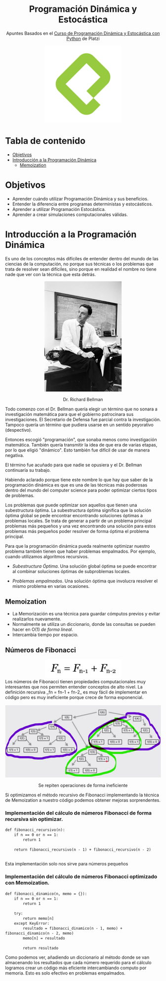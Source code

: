 
<div align="center">
  <h1>Programación Dinámica y Estocástica</h1>
  <p>Apuntes Basados en el <a href="https://platzi.com/clases/programacion-estocastica/">Curso de Programación Dinámica y Estocástica con Python</a> de Platzi</p>
</div>

<div align="center"> 
  <img src="readme_img/platzilogo.png" width="250">
</div>

# Tabla de contenido
- [Objetivos](#Objetivos)
- [Introducción a la Programación Dinámica](#introducción-a-la-programación-dinámica)
  - [Memoization](#Memoization)


# Objetivos
- Aprender cuándo utilizar Programación Dinámica y sus beneficios.
- Entender la diferencia entre programas deterministas y estocásticos.
- Aprender a utilizar Programación Estocástica.
- Aprender a crear simulaciones computacionales válidas.

# Introducción a la Programación Dinámica

Es uno de los conceptos más difíciles de entender dentro del mundo de las ciencias de la computación, no porque sus técnicas o los problemas que trata de resolver sean difíciles, sino porque en realidad el nombre no tiene nade que ver con la técnica que esta detrás.

<div align="center"> 
  <img src="readme_img/r_bellman.png" width="250">
  <p>Dr. Richard Bellman</p>
</div>


Todo comenzo con el Dr. Bellman quería elegir un término que no sonara a investigación matemática para que el gobierno patrocinara sus investigaciones. El Secretario de Defensa fue parcial contra la investigación. Tampoco quería un término que pudiera usarse en un sentido peyorativo (despectivo).

Entonces escogió "programación", que sonaba menos como investigación matemática. También quería transmitir la idea de que era de varias etapas, por lo que eligió "dinámico". Esto también fue difícil de usar de manera negativa.

El término fue acuñado para que nadie se opusiera y el Dr. Bellman continuaría su trabajo.

Habiendo aclarado porque tiene este nombre lo que hay que saber de la programación dinámica es que es una de las técnicas más poderosas dentro del mundo del computer science para poder optimizar ciertos tipos de problemas. 

Los problemas que puede optimizar son aquellos que tienen una subestructura óptima. La subestructura óptima significa que la solución óptima global se pede encontrar encontrando soluciones óptimas a problemas locales. Se trata de generar a partir de un problema principal problemas más pequeños y una vez encontrando una solución para estos problemas más pequeños poder resolver de forma óptima el problema principal.

Para que la programación dinámica pueda realmente optimizar nuestro problema también tienen que haber problemas empalmados.  Por ejemplo, cuando utilizamos algoritmos recursivos.

- _Subestructura Óptima_. Una solución global óptima se puede encontrar al combinar soluciones óptimas de subproblemas locales. 

- _Problemas empalmados_. Una solución óptima que involucra resolver el mismo problema en varias ocasiones.

## Memoization 

- La Memorización es una técnica para guardar cómputos previos y evitar realizarlos nuevamente. 
- Normalmente se utiliza un diccionario, donde las consultas se pueden hacer en O(1) _de forma lineal_.
- Intercambia tiempo por espacio. 

## Números de Fibonacci

<div align="center"> 
  <img src="readme_img/fibonacci.png" width="250">
  </br>
</div>
Los números de Fibonacci tienen propiedades computacionales muy interesantes que nos permiten entender conceptos de alto nivel. La definición recursiva _fn = fn-1 + fn-2_ es muy fácil de implementar en código pero es muy ineficiente porque crece de forma exponencial.

<div align="center">
  </br>
  <img src="readme_img/fibonaccirecursivo.png" width="600">
  <p>Se repiten operaciones de forma ineficiente </p>
</div>

Si optimizamos el método recursivo de Fibonacci implementando la técnica de Memoization a nuestro código podemos obtener mejoras sorprendentes.

### Implementación del cálculo de números Fibonacci de forma recursiva sin optimizar.
```
def fibonacci_recursivo(n):
    if n == 0 or n == 1: 
        return 1 
    
    return fibonacci_recursivo(n - 1) + fibonacci_recursivo(n - 2)
    
```
Esta implementación solo nos sirve para números pequeños 

### Implementación del cálculo de números Fibonacci optimizado con Memoization.
```
def fibonacci_dinamico(n, memo = {}):
    if n == 0 or n == 1: 
        return 1 
    
    try:
        return memo[n]
    except KeyError:
        resultado = fibonacci_dinamico(n - 1, memo) + fibonacci_dinamico(n - 2, memo)
        memo[n] = resultado

        return resultado
```
Como podemos ver, añadiendo un diccionario al método donde se van almacenando los resultados que cada número requerido para el cálculo logramos crear un código más eficiente intercambiando computo por memoria. Esto es solo efectivo en problemas empalmados.













